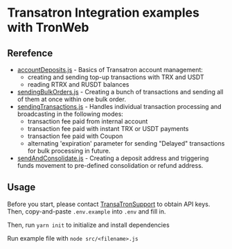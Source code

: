 # Transatron Integration examples with TronWeb

## Rerefence
- [accountDeposits.js](./src/accountDeposits.js) - Basics of Transatron account management:
    - creating and sending top-up transactions with TRX and USDT
    - reading RTRX and RUSDT balances
- [sendingBulkOrders.js](./src/sendingBulkOrders.js) - Creating a bunch of transactions and sending all of them at once within one bulk order.
- [sendingTransactions.js](./src/sendingTransactions.js) - Handles individual transaction processing and broadcasting in the following modes:
    - transaction fee paid from internal account
    - transaction fee paid with instant TRX or USDT payments
    - transaction fee paid with Coupon 
    - alternating 'expiration' parameter for sending "Delayed" transactions for bulk processing in future. 
- [sendAndConsolidate.js](./src/sendAndConsolidate.js) - Creating a deposit address and triggering funds movement to pre-defined consolidation or refund address.

## Usage
Before you start, please contact [TransaTronSupport](https://t.me/TransaTronSupport) to obtain API keys. Then, copy-and-paste `.env.example` into `.env` and fill in. 

Then, run `yarn init` to initialize and install dependencies

Run example file with `node src/<filename>.js`